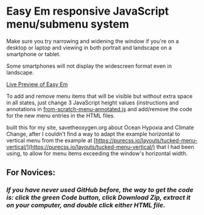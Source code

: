 # Easy Em responsive JavaScript menu/submenu system
Make sure you try narrowing and widening the window if you're on a desktop or laptop and viewing in both portrait and landscape on a smartphone or tablet.

Some smartphones will not display the widescreen format even in landscape.

[Live Preview of Easy Em](https://cooperdozier.github.io/easy-em/)

To add and remove menu items that will be visible but without extra space in all states, just change 3 JavaScript height values (instructions and annotations in [from-scratch-menu-annotated.js](https://github.com/cooperdozier/easy-em/blob/main/js/from-scratch-menu-annotated.js) and add/remove the code for the new menu entries in the HTML files. 

built this for my site, savetheoxygen.org about Ocean Hypoxia and Climate Change, after I couldn't find a way to adapt the example horizontal to vertical menu from the example at [https://purecss.io/layouts/tucked-menu-vertical/](https://purecss.io/layouts/tucked-menu-vertical/) that I had been using, to allow for menu items exceeding the window's horizontal width.

## For Novices:
### ***If you have never used GitHub before, the way to get the code is: click the green Code button, click Download Zip, extract it on your computer, and double click either HTML file.***
